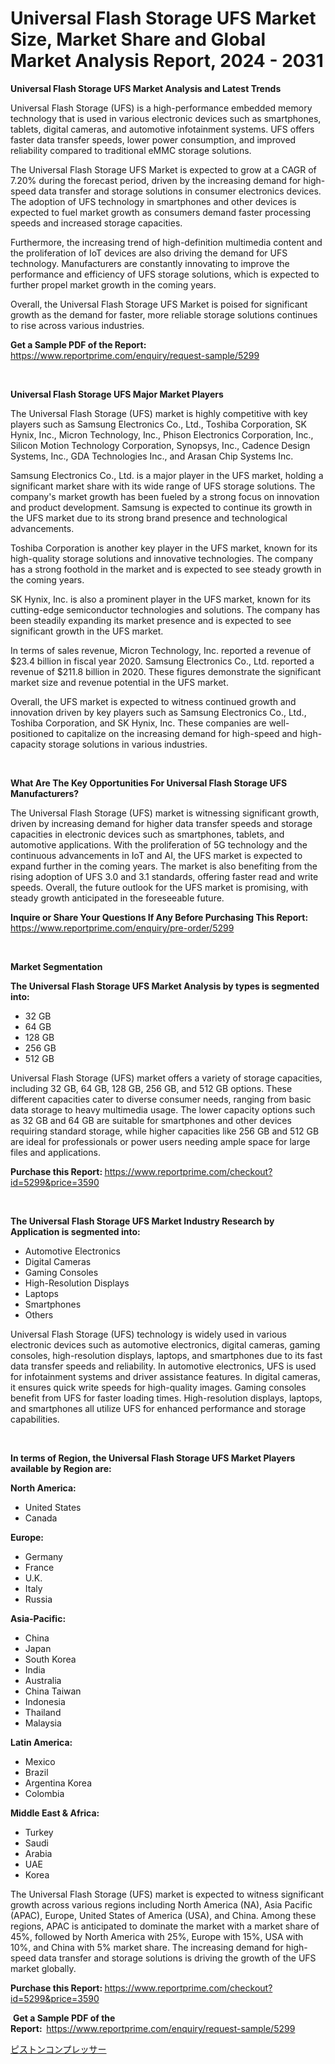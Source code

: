 <p><h1>Universal Flash Storage UFS Market Size, Market Share and Global Market Analysis Report, 2024 - 2031</h1></p><p><strong>Universal Flash Storage UFS Market Analysis and Latest Trends</strong></p>
<p><p>Universal Flash Storage (UFS) is a high-performance embedded memory technology that is used in various electronic devices such as smartphones, tablets, digital cameras, and automotive infotainment systems. UFS offers faster data transfer speeds, lower power consumption, and improved reliability compared to traditional eMMC storage solutions.</p><p>The Universal Flash Storage UFS Market is expected to grow at a CAGR of 7.20% during the forecast period, driven by the increasing demand for high-speed data transfer and storage solutions in consumer electronics devices. The adoption of UFS technology in smartphones and other devices is expected to fuel market growth as consumers demand faster processing speeds and increased storage capacities.</p><p>Furthermore, the increasing trend of high-definition multimedia content and the proliferation of IoT devices are also driving the demand for UFS technology. Manufacturers are constantly innovating to improve the performance and efficiency of UFS storage solutions, which is expected to further propel market growth in the coming years.</p><p>Overall, the Universal Flash Storage UFS Market is poised for significant growth as the demand for faster, more reliable storage solutions continues to rise across various industries.</p></p>
<p><strong>Get a Sample PDF of the Report:&nbsp;</strong> <a href="https://www.reportprime.com/enquiry/request-sample/5299">https://www.reportprime.com/enquiry/request-sample/5299</a></p>
<p>&nbsp;</p>
<p><strong>Universal Flash Storage UFS Major Market Players</strong></p>
<p><p>The Universal Flash Storage (UFS) market is highly competitive with key players such as Samsung Electronics Co., Ltd., Toshiba Corporation, SK Hynix, Inc., Micron Technology, Inc., Phison Electronics Corporation, Inc., Silicon Motion Technology Corporation, Synopsys, Inc., Cadence Design Systems, Inc., GDA Technologies Inc., and Arasan Chip Systems Inc.</p><p>Samsung Electronics Co., Ltd. is a major player in the UFS market, holding a significant market share with its wide range of UFS storage solutions. The company's market growth has been fueled by a strong focus on innovation and product development. Samsung is expected to continue its growth in the UFS market due to its strong brand presence and technological advancements.</p><p>Toshiba Corporation is another key player in the UFS market, known for its high-quality storage solutions and innovative technologies. The company has a strong foothold in the market and is expected to see steady growth in the coming years.</p><p>SK Hynix, Inc. is also a prominent player in the UFS market, known for its cutting-edge semiconductor technologies and solutions. The company has been steadily expanding its market presence and is expected to see significant growth in the UFS market.</p><p>In terms of sales revenue, Micron Technology, Inc. reported a revenue of $23.4 billion in fiscal year 2020. Samsung Electronics Co., Ltd. reported a revenue of $211.8 billion in 2020. These figures demonstrate the significant market size and revenue potential in the UFS market. </p><p>Overall, the UFS market is expected to witness continued growth and innovation driven by key players such as Samsung Electronics Co., Ltd., Toshiba Corporation, and SK Hynix, Inc. These companies are well-positioned to capitalize on the increasing demand for high-speed and high-capacity storage solutions in various industries.</p></p>
<p>&nbsp;</p>
<p><strong>What Are The Key Opportunities For Universal Flash Storage UFS Manufacturers?</strong></p>
<p><p>The Universal Flash Storage (UFS) market is witnessing significant growth, driven by increasing demand for higher data transfer speeds and storage capacities in electronic devices such as smartphones, tablets, and automotive applications. With the proliferation of 5G technology and the continuous advancements in IoT and AI, the UFS market is expected to expand further in the coming years. The market is also benefiting from the rising adoption of UFS 3.0 and 3.1 standards, offering faster read and write speeds. Overall, the future outlook for the UFS market is promising, with steady growth anticipated in the foreseeable future.</p></p>
<p><strong>Inquire or Share Your Questions If Any Before Purchasing This Report:</strong> <a href="https://www.reportprime.com/enquiry/pre-order/5299">https://www.reportprime.com/enquiry/pre-order/5299</a></p>
<p>&nbsp;</p>
<p><strong>Market Segmentation</strong></p>
<p><strong>The Universal Flash Storage UFS Market Analysis by types is segmented into:</strong></p>
<p><ul><li>32 GB</li><li>64 GB</li><li>128 GB</li><li>256 GB</li><li>512 GB</li></ul></p>
<p><p>Universal Flash Storage (UFS) market offers a variety of storage capacities, including 32 GB, 64 GB, 128 GB, 256 GB, and 512 GB options. These different capacities cater to diverse consumer needs, ranging from basic data storage to heavy multimedia usage. The lower capacity options such as 32 GB and 64 GB are suitable for smartphones and other devices requiring standard storage, while higher capacities like 256 GB and 512 GB are ideal for professionals or power users needing ample space for large files and applications.</p></p>
<p><strong>Purchase this Report:&nbsp;</strong><a href="https://www.reportprime.com/checkout?id=5299&price=3590">https://www.reportprime.com/checkout?id=5299&price=3590</a></p>
<p>&nbsp;</p>
<p><strong>The Universal Flash Storage UFS Market Industry Research by Application is segmented into:</strong></p>
<p><ul><li>Automotive Electronics</li><li>Digital Cameras</li><li>Gaming Consoles</li><li>High-Resolution Displays</li><li>Laptops</li><li>Smartphones</li><li>Others</li></ul></p>
<p><p>Universal Flash Storage (UFS) technology is widely used in various electronic devices such as automotive electronics, digital cameras, gaming consoles, high-resolution displays, laptops, and smartphones due to its fast data transfer speeds and reliability. In automotive electronics, UFS is used for infotainment systems and driver assistance features. In digital cameras, it ensures quick write speeds for high-quality images. Gaming consoles benefit from UFS for faster loading times. High-resolution displays, laptops, and smartphones all utilize UFS for enhanced performance and storage capabilities.</p></p>
<p>&nbsp;</p>
<p><strong>In terms of Region, the Universal Flash Storage UFS Market Players available by Region are:</strong></p>
<p>
    <p> <strong> North America: </strong>
        <ul>
            <li>United States</li>
            <li>Canada</li>
        </ul>
        </p> 
    <p> <strong> Europe: </strong>
        <ul>
            <li>Germany</li>
            <li>France</li>
            <li>U.K.</li>
            <li>Italy</li>
            <li>Russia</li>
        </ul>
        </p> 
    <p> <strong> Asia-Pacific: </strong>
        <ul>
            <li>China</li>
            <li>Japan</li>
            <li>South Korea</li>
            <li>India</li>
            <li>Australia</li>
            <li>China Taiwan</li>
            <li>Indonesia</li>
            <li>Thailand</li>
            <li>Malaysia</li>
        </ul>
        </p> 
    <p> <strong> Latin America: </strong>
        <ul>
            <li>Mexico</li>
            <li>Brazil</li>
            <li>Argentina Korea</li>
            <li>Colombia</li>
        </ul>
        </p> 
    <p> <strong> Middle East & Africa: </strong>
        <ul>
            <li>Turkey</li>
            <li>Saudi</li>
            <li>Arabia</li>
            <li>UAE</li>
            <li>Korea</li>
        </ul>
    </p>
    </p>
<p><p>The Universal Flash Storage (UFS) market is expected to witness significant growth across various regions including North America (NA), Asia Pacific (APAC), Europe, United States of America (USA), and China. Among these regions, APAC is anticipated to dominate the market with a market share of 45%, followed by North America with 25%, Europe with 15%, USA with 10%, and China with 5% market share. The increasing demand for high-speed data transfer and storage solutions is driving the growth of the UFS market globally.</p></p>
<p><strong>Purchase this Report: </strong><a href="https://www.reportprime.com/checkout?id=5299&price=3590">https://www.reportprime.com/checkout?id=5299&price=3590</a></p>
<p>&nbsp;<strong>Get a Sample PDF of the Report:&nbsp;&nbsp;</strong><a href="https://www.reportprime.com/enquiry/request-sample/5299">https://www.reportprime.com/enquiry/request-sample/5299</a></p>
<p><strong></strong></p>
<p><p><a href="https://github.com/oqoeusbvpadwjs08/Market-Research-Report-List-1/blob/main/966243115722.md">ピストンコンプレッサー</a></p></p>